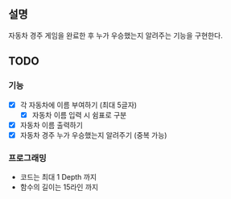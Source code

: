 ## 설명
자동차 경주 게임을 완료한 후 누가 우승했는지 알려주는 기능을 구현한다.

## TODO
### 기능
- [X] 각 자동차에 이름 부여하기 (최대 5글자)
  - [X] 자동차 이름 입력 시 쉼표로 구분
- [X] 자동차 이름 출력하기
- [X] 자동차 경주 누가 우승했는지 알려주기 (중복 가능)

### 프로그래밍
- 코드는 최대 1 Depth 까지
- 함수의 길이는 15라인 까지
